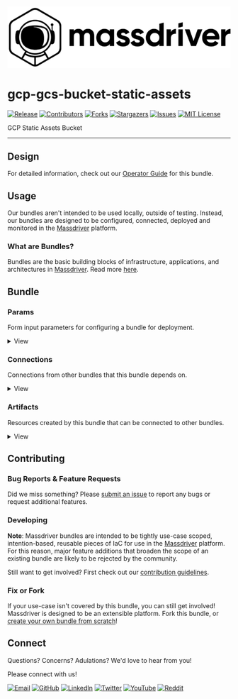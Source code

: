 




[![Massdriver][logo]][website]

# gcp-gcs-bucket-static-assets

[![Release][release_shield]][release_url]
[![Contributors][contributors_shield]][contributors_url]
[![Forks][forks_shield]][forks_url]
[![Stargazers][stars_shield]][stars_url]
[![Issues][issues_shield]][issues_url]
[![MIT License][license_shield]][license_url]

<!--
##### STILL NEED TO GET SLACK WORKING ###
[!["Slack Community"](%s)][slack]
-->


GCP Static Assets Bucket


---

## Design

For detailed information, check out our [Operator Guide](operator.mdx) for this bundle.

## Usage

Our bundles aren't intended to be used locally, outside of testing. Instead, our bundles are designed to be configured, connected, deployed and monitored in the [Massdriver][website] platform.

### What are Bundles?

Bundles are the basic building blocks of infrastructure, applications, and architectures in [Massdriver][website]. Read more [here](https://docs.massdriver.cloud/concepts/bundles).

## Bundle

### Params

Form input parameters for configuring a bundle for deployment.

<details>
<summary>View</summary>

<!-- PARAMS:START -->
## Properties

- **`cloud_dns_managed_zone`** *(object)*: . Cannot contain additional properties.
  - **`name`** *(string)*: Managed Zone Name.
- **`subdomain`** *(string)*: Subdomain for the static bucket. Default: `assets`.
## Examples

  ```json
  {
      "__name": "Example",
      "cloud_dns_managed_zone": {
          "name": "my-foobar-zone"
      }
  }
  ```

<!-- PARAMS:END -->

</details>

### Connections

Connections from other bundles that this bundle depends on.

<details>
<summary>View</summary>

<!-- CONNECTIONS:START -->
## Properties

- **`gcp_authentication`** *(object)*: GCP Service Account. Cannot contain additional properties.
  - **`data`** *(object)*
    - **`auth_provider_x509_cert_url`** *(string)*: Auth Provider x509 Certificate URL. Default: `https://www.googleapis.com/oauth2/v1/certs`.

      Examples:
      ```json
      "https://example.com/some/path"
      ```

      ```json
      "https://massdriver.cloud"
      ```

    - **`auth_uri`** *(string)*: Auth URI. Default: `https://accounts.google.com/o/oauth2/auth`.

      Examples:
      ```json
      "https://example.com/some/path"
      ```

      ```json
      "https://massdriver.cloud"
      ```

    - **`client_email`** *(string)*: Service Account Email.

      Examples:
      ```json
      "jimmy@massdriver.cloud"
      ```

      ```json
      "service-account-y@gmail.com"
      ```

    - **`client_id`** *(string)*: .
    - **`client_x509_cert_url`** *(string)*: Client x509 Certificate URL.

      Examples:
      ```json
      "https://example.com/some/path"
      ```

      ```json
      "https://massdriver.cloud"
      ```

    - **`private_key`** *(string)*: .
    - **`private_key_id`** *(string)*: .
    - **`project_id`** *(string)*: .
    - **`token_uri`** *(string)*: Token URI. Default: `https://oauth2.googleapis.com/token`.

      Examples:
      ```json
      "https://example.com/some/path"
      ```

      ```json
      "https://massdriver.cloud"
      ```

    - **`type`** *(string)*: . Default: `service_account`.
  - **`specs`** *(object)*
    - **`gcp`** *(object)*: .
      - **`project`** *(string)*
      - **`region`** *(string)*: GCP region. Must be one of: `['us-east1', 'us-east4', 'us-west1', 'us-west2', 'us-west3', 'us-west4', 'us-central1']`.

        Examples:
        ```json
        "us-west2"
        ```

      - **`resource`** *(string)*
      - **`service`** *(string)*
      - **`zone`** *(string)*: GCP Zone.

        Examples:
- **`subnetwork`** *(object)*: A region-bound network for deploying GCP resources. Cannot contain additional properties.
  - **`data`** *(object)*
    - **`infrastructure`** *(object)*
      - **`cidr`** *(string)*

        Examples:
        ```json
        "10.100.0.0/16"
        ```

        ```json
        "192.24.12.0/22"
        ```

      - **`gcp_global_network_grn`** *(string)*: GCP Resource Name (GRN).

        Examples:
        ```json
        "projects/my-project/global/networks/my-global-network"
        ```

        ```json
        "projects/my-project/regions/us-west2/subnetworks/my-subnetwork"
        ```

        ```json
        "projects/my-project/topics/my-pubsub-topic"
        ```

        ```json
        "projects/my-project/subscriptions/my-pubsub-subscription"
        ```

        ```json
        "projects/my-project/locations/us-west2/instances/my-redis-instance"
        ```

        ```json
        "projects/my-project/locations/us-west2/clusters/my-gke-cluster"
        ```

      - **`grn`** *(string)*: GCP Resource Name (GRN).

        Examples:
        ```json
        "projects/my-project/global/networks/my-global-network"
        ```

        ```json
        "projects/my-project/regions/us-west2/subnetworks/my-subnetwork"
        ```

        ```json
        "projects/my-project/topics/my-pubsub-topic"
        ```

        ```json
        "projects/my-project/subscriptions/my-pubsub-subscription"
        ```

        ```json
        "projects/my-project/locations/us-west2/instances/my-redis-instance"
        ```

        ```json
        "projects/my-project/locations/us-west2/clusters/my-gke-cluster"
        ```

  - **`specs`** *(object)*
    - **`gcp`** *(object)*: .
      - **`project`** *(string)*
      - **`region`** *(string)*: GCP region. Must be one of: `['us-east1', 'us-east4', 'us-west1', 'us-west2', 'us-west3', 'us-west4', 'us-central1']`.

        Examples:
        ```json
        "us-west2"
        ```

      - **`resource`** *(string)*
      - **`service`** *(string)*
      - **`zone`** *(string)*: GCP Zone.

        Examples:
<!-- CONNECTIONS:END -->

</details>

### Artifacts

Resources created by this bundle that can be connected to other bundles.

<details>
<summary>View</summary>

<!-- ARTIFACTS:START -->
## Properties

- **`static_bucket`** *(object)*: . Cannot contain additional properties.
  - **`data`** *(object)*
    - **`infrastructure`** *(object)*: GCP HTTPS Fronted GCS Bucket. Cannot contain additional properties.
      - **`id`** *(string)*: The Globally Unique ID of the GCS Bucket.

        Examples:
        ```json
        "one"
        ```

        ```json
        "dash-bucket"
        ```

        ```json
        "snake_bucket"
        ```

        ```json
        "domain.type.bucket"
        ```

        ```json
        "1also-valid2"
        ```

      - **`url`** *(string)*: HTTPS Load Balancer URL.

        Examples:
        ```json
        "https://example.com/some/path"
        ```

        ```json
        "https://massdriver.cloud"
        ```

    - **`security`** *(object)*: GCP Security Configuration. Cannot contain additional properties.
      - **`iam`** *(object)*: IAM Roles And Conditions. Cannot contain additional properties.
        - **`^[a-z-/]+$`** *(object)*
          - **`condition`** *(string)*: GCP IAM Condition.
          - **`role`**: GCP Role.

            Examples:
            ```json
            "roles/owner"
            ```

            ```json
            "roles/redis.editor"
            ```

            ```json
            "roles/storage.objectCreator"
            ```

            ```json
            "roles/storage.legacyObjectReader"
            ```

  - **`specs`** *(object)*
    - **`gcp`** *(object)*: .
      - **`project`** *(string)*
      - **`region`** *(string)*: GCP region. Must be one of: `['us-east1', 'us-east4', 'us-west1', 'us-west2', 'us-west3', 'us-west4', 'us-central1']`.

        Examples:
        ```json
        "us-west2"
        ```

      - **`resource`** *(string)*
      - **`service`** *(string)*
      - **`zone`** *(string)*: GCP Zone.

        Examples:
<!-- ARTIFACTS:END -->

</details>

## Contributing

<!-- CONTRIBUTING:START -->

### Bug Reports & Feature Requests

Did we miss something? Please [submit an issue](https://github.com/massdriver-cloud/gcp-gcs-bucket-static-assets/issues) to report any bugs or request additional features.

### Developing

**Note**: Massdriver bundles are intended to be tightly use-case scoped, intention-based, reusable pieces of IaC for use in the [Massdriver][website] platform. For this reason, major feature additions that broaden the scope of an existing bundle are likely to be rejected by the community.

Still want to get involved? First check out our [contribution guidelines](https://docs.massdriver.cloud/bundles/contributing).

### Fix or Fork

If your use-case isn't covered by this bundle, you can still get involved! Massdriver is designed to be an extensible platform. Fork this bundle, or [create your own bundle from scratch](https://docs.massdriver.cloud/bundles/development)!

<!-- CONTRIBUTING:END -->

## Connect

<!-- CONNECT:START -->

Questions? Concerns? Adulations? We'd love to hear from you!

Please connect with us!

[![Email][email_shield]][email_url]
[![GitHub][github_shield]][github_url]
[![LinkedIn][linkedin_shield]][linkedin_url]
[![Twitter][twitter_shield]][twitter_url]
[![YouTube][youtube_shield]][youtube_url]
[![Reddit][reddit_shield]][reddit_url]

<!-- markdownlint-disable -->

[logo]: https://raw.githubusercontent.com/massdriver-cloud/docs/main/static/img/logo-with-logotype-horizontal-400x110.svg
[docs]: https://docs.massdriver.cloud/?utm_source=github&utm_medium=readme&utm_campaign=gcp-gcs-bucket-static-assets&utm_content=docs
[website]: https://www.massdriver.cloud/?utm_source=github&utm_medium=readme&utm_campaign=gcp-gcs-bucket-static-assets&utm_content=website
[github]: https://github.com/massdriver-cloud?utm_source=github&utm_medium=readme&utm_campaign=gcp-gcs-bucket-static-assets&utm_content=github
[slack]: https://massdriverworkspace.slack.com/?utm_source=github&utm_medium=readme&utm_campaign=gcp-gcs-bucket-static-assets&utm_content=slack
[linkedin]: https://www.linkedin.com/company/massdriver/?utm_source=github&utm_medium=readme&utm_campaign=gcp-gcs-bucket-static-assets&utm_content=linkedin



[contributors_shield]: https://img.shields.io/github/contributors/massdriver-cloud/gcp-gcs-bucket-static-assets.svg?style=for-the-badge
[contributors_url]: https://github.com/massdriver-cloud/gcp-gcs-bucket-static-assets/graphs/contributors
[forks_shield]: https://img.shields.io/github/forks/massdriver-cloud/gcp-gcs-bucket-static-assets.svg?style=for-the-badge
[forks_url]: https://github.com/massdriver-cloud/gcp-gcs-bucket-static-assets/network/members
[stars_shield]: https://img.shields.io/github/stars/massdriver-cloud/gcp-gcs-bucket-static-assets.svg?style=for-the-badge
[stars_url]: https://github.com/massdriver-cloud/gcp-gcs-bucket-static-assets/stargazers
[issues_shield]: https://img.shields.io/github/issues/massdriver-cloud/gcp-gcs-bucket-static-assets.svg?style=for-the-badge
[issues_url]: https://github.com/massdriver-cloud/gcp-gcs-bucket-static-assets/issues
[release_url]: https://github.com/massdriver-cloud/gcp-gcs-bucket-static-assets/releases/latest
[release_shield]: https://img.shields.io/github/release/massdriver-cloud/gcp-gcs-bucket-static-assets.svg?style=for-the-badge
[license_shield]: https://img.shields.io/github/license/massdriver-cloud/gcp-gcs-bucket-static-assets.svg?style=for-the-badge
[license_url]: https://github.com/massdriver-cloud/gcp-gcs-bucket-static-assets/blob/main/LICENSE


[email_url]: mailto:support@massdriver.cloud
[email_shield]: https://img.shields.io/badge/email-Massdriver-black.svg?style=for-the-badge&logo=mail.ru&color=000000
[github_url]: mailto:support@massdriver.cloud
[github_shield]: https://img.shields.io/badge/follow-Github-black.svg?style=for-the-badge&logo=github&color=181717
[linkedin_url]: https://linkedin.com/in/massdriver-cloud
[linkedin_shield]: https://img.shields.io/badge/follow-LinkedIn-black.svg?style=for-the-badge&logo=linkedin&color=0A66C2
[twitter_url]: https://twitter.com/massdriver?utm_source=github&utm_medium=readme&utm_campaign=gcp-gcs-bucket-static-assets&utm_content=twitter
[twitter_shield]: https://img.shields.io/badge/follow-Twitter-black.svg?style=for-the-badge&logo=twitter&color=1DA1F2
[discourse_url]: https://community.massdriver.cloud?utm_source=github&utm_medium=readme&utm_campaign=gcp-gcs-bucket-static-assets&utm_content=discourse
[discourse_shield]: https://img.shields.io/badge/join-Discourse-black.svg?style=for-the-badge&logo=discourse&color=000000
[youtube_url]: https://www.youtube.com/channel/UCfj8P7MJcdlem2DJpvymtaQ
[youtube_shield]: https://img.shields.io/badge/subscribe-Youtube-black.svg?style=for-the-badge&logo=youtube&color=FF0000
[reddit_url]: https://www.reddit.com/r/massdriver
[reddit_shield]: https://img.shields.io/badge/subscribe-Reddit-black.svg?style=for-the-badge&logo=reddit&color=FF4500

<!-- markdownlint-restore -->

<!-- CONNECT:END -->
